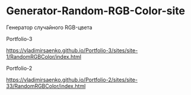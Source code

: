 # Generator-Random-RGB-Color-site
 
Генератор случайного RGB-цвета

Portfolio-3

https://vladimirsaenko.github.io/Portfolio-3/sites/site-1/RandomRGBColor/index.html

Portfolio-2

https://vladimirsaenko.github.io/Portfolio-2/sites/site-33/RandomRGBColor/index.html
